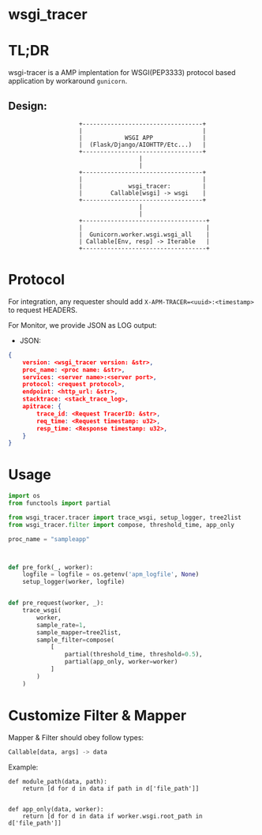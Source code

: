 wsgi_tracer
================

# TL;DR

wsgi-tracer is a AMP implentation for WSGI(PEP3333) protocol based application by workaround `gunicorn`.

## Design:

						+----------------------------------+
						|                                  |
						|            WSGI APP              |
						|  (Flask/Django/AIOHTTP/Etc...)   |
						+----------------------------------+
						                 |
						                 |
						+----------------------------------+
						|                                  |
						|             wsgi_tracer:         |
						|        Callable[wsgi] -> wsgi    |
						+----------------------------------+
						                 |
						                 |
						+-----------------------------------+
						|                                   |
						|  Gunicorn.worker.wsgi.wsgi_all    |
						| Callable[Env, resp] -> Iterable   |
						+-----------------------------------+


# Protocol

For integration, any requester should add `X-APM-TRACER=<uuid>:<timestamp>` to request HEADERS.

For Monitor, we provide JSON as LOG output:

* JSON:

```json
{
	version: <wsgi_tracer version: &str>,
	proc_name: <proc name: &str>,
	services: <server name>:<server port>,
	protocol: <request protocol>,
	endpoint: <http_url: &str>,
	stacktrace: <stack_trace_log>,
	apitrace: {
        trace_id: <Request TracerID: &str>,
		req_time: <Request timestamp: u32>,
		resp_time: <Response timestamp: u32>,
	}
}
```

# Usage


```python
import os
from functools import partial

from wsgi_tracer.tracer import trace_wsgi, setup_logger, tree2list
from wsgi_tracer.filter import compose, threshold_time, app_only

proc_name = "sampleapp"



def pre_fork(_, worker):
    logfile = logfile = os.getenv('apm_logfile', None)
    setup_logger(worker, logfile)


def pre_request(worker, _):
    trace_wsgi(
        worker,
        sample_rate=1,
        sample_mapper=tree2list,
        sample_filter=compose(
            [
                partial(threshold_time, threshold=0.5),
                partial(app_only, worker=worker)
            ]
        )
    )
```

# Customize Filter & Mapper

Mapper & Filter should obey follow types:

```python
Callable[data, args] -> data
```

Example:

```
def module_path(data, path):
    return [d for d in data if path in d['file_path']]


def app_only(data, worker):
    return [d for d in data if worker.wsgi.root_path in d['file_path']]
```
